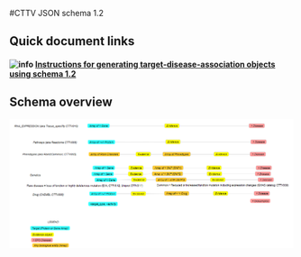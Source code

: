 #CTTV JSON schema 1.2

## Quick document links

#### ![info](https://github.com/CTTV/input_data_format/raw/master/help/images/info.gif) [**Instructions for generating  target-disease-association objects using schema 1.2**](doc/insructions.md)

## Schema overview

![Schema 1.2 overview](imgs/schema_1.2.png)